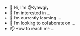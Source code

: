 - 👋 Hi, I’m @Kyawgiy
- 👀 I’m interested in ...
- 🌱 I’m currently learning ...
- 💞️ I’m looking to collaborate on ...
- 📫 How to reach me ...

<!---
Kyawgiy/Kyawgiy is a ✨ special ✨ repository because its `README.md` (this file) appears on your GitHub profile.
You can click the Preview link to take a look at your changes.
--->
